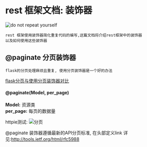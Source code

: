 rest 框架文档: 装饰器
===
![do not repeat yourself](http://7xj431.com1.z0.glb.clouddn.com/10.30.24.png)

    rest 框架使用装饰器简化重复代码的编写,这篇文档将介绍rest框架中的装饰器
    以及如何使用这些装饰器

## @paginate 分页装饰器

    flask的分页处理麻烦且重复, 使用分页装饰器是一个好的办法

[flask分页与使用分页装饰器对比](https://github.com/neo1218/rest/blob/master/doc%2Fcode%2Fpaginate.py)
#### @paginate(Model, per_page)
<strong>Model:</strong> 资源类 <br/>
<strong>per_page:</strong> 每页的数据量 <br/>

httpie测试:
![分页](http://7xj431.com1.z0.glb.clouddn.com/1111png)

@paginate 装饰器遵循最新的API分页标准, 在头部定义link
详见:http://tools.ietf.org/html/rfc5988
